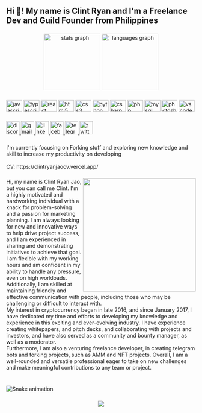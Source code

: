 <h2 align="left">Hi 👋! My name is Clint Ryan and I'm a Freelance Dev and Guild Founder from Philippines</h2>

###

<div align="center">
  <img src="https://github-readme-stats.vercel.app/api?username=ryjin111&hide_title=false&hide_rank=false&show_icons=true&include_all_commits=true&count_private=true&disable_animations=false&theme=dracula&locale=en&hide_border=false" height="150" alt="stats graph"  />
  <img src="https://github-readme-stats.vercel.app/api/top-langs?username=ryjin111&locale=en&hide_title=false&layout=compact&card_width=320&langs_count=5&theme=dracula&hide_border=false" height="150" alt="languages graph"  />
</div>

###

<div align="left">
  <img src="https://cdn.jsdelivr.net/gh/devicons/devicon/icons/javascript/javascript-original.svg" height="30" width="42" alt="javascript logo"  />
  <img src="https://cdn.jsdelivr.net/gh/devicons/devicon/icons/typescript/typescript-plain.svg" height="30" width="42" alt="typescript logo"  />
  <img src="https://cdn.jsdelivr.net/gh/devicons/devicon/icons/react/react-original.svg" height="30" width="42" alt="react logo"  />
  <img src="https://cdn.jsdelivr.net/gh/devicons/devicon/icons/html5/html5-original.svg" height="30" width="42" alt="html5 logo"  />
  <img src="https://cdn.jsdelivr.net/gh/devicons/devicon/icons/css3/css3-original.svg" height="30" width="42" alt="css3 logo"  />
  <img src="https://cdn.jsdelivr.net/gh/devicons/devicon/icons/python/python-original.svg" height="30" width="42" alt="python logo"  />
  <img src="https://cdn.jsdelivr.net/gh/devicons/devicon/icons/csharp/csharp-original.svg" height="30" width="42" alt="csharp logo"  />
  <img src="https://cdn.jsdelivr.net/gh/devicons/devicon/icons/php/php-original.svg" height="30" width="42" alt="php logo"  />
  <img src="https://cdn.jsdelivr.net/gh/devicons/devicon/icons/mysql/mysql-original.svg" height="30" width="42" alt="mysql logo"  />
  <img src="https://cdn.jsdelivr.net/gh/devicons/devicon/icons/photoshop/photoshop-plain.svg" height="30" width="42" alt="photoshop logo"  />
  <img src="https://cdn.jsdelivr.net/gh/devicons/devicon/icons/vscode/vscode-original.svg" height="30" width="42" alt="vscode logo"  />
</div>

###

<div align="left">
  <a href="Clint | Raijinshu#3848" target="_blank">
    <img src="https://img.shields.io/static/v1?message=Discord&logo=discord&label=&color=7289DA&logoColor=white&labelColor=&style=for-the-badge" height="35" alt="discord logo"  />
  </a>
  <a href="ryjinmeister111@gmail.com" target="_blank">
    <img src="https://img.shields.io/static/v1?message=Gmail&logo=gmail&label=&color=D14836&logoColor=white&labelColor=&style=for-the-badge" height="35" alt="gmail logo"  />
  </a>
  <a href="https://www.linkedin.com/in/clint-ryan-jao-ryjin111/" target="_blank">
    <img src="https://img.shields.io/static/v1?message=LinkedIn&logo=linkedin&label=&color=0077B5&logoColor=white&labelColor=&style=for-the-badge" height="35" alt="linkedin logo"  />
  </a>
  <a href="https://www.facebook.com/MyNameIsClintRyan/" target="_blank">
    <img src="https://img.shields.io/static/v1?message=Facebook&logo=facebook&label=&color=1877F2&logoColor=white&labelColor=&style=for-the-badge" height="35" alt="facebook logo"  />
  </a>
  <a href="https://t.me/clintmod111" target="_blank">
    <img src="https://img.shields.io/static/v1?message=Telegram&logo=telegram&label=&color=2CA5E0&logoColor=white&labelColor=&style=for-the-badge" height="35" alt="telegram logo"  />
  </a>
  <a href="https://twitter.com/clintmod111" target="_blank">
    <img src="https://img.shields.io/static/v1?message=Twitter&logo=twitter&label=&color=1DA1F2&logoColor=white&labelColor=&style=for-the-badge" height="35" alt="twitter logo"  />
  </a>
</div>

###

<p align="left">I'm currently focusing on Forking stuff and exploring new knowledge and skill to increase my productivity on developing<br><br>CV: https://clintryanjaocv.vercel.app/</p>

###

<img align="right" height="300" src="https://i.imgur.com/ZBXAvG5.jpg"  />

###

<p align="left">Hi, my name is Clint Ryan Jao, but you can call me Clint. I'm a highly motivated and hardworking individual with a knack for problem-solving and a passion for marketing planning. I am always looking for new and innovative ways to help drive project success, and I am experienced in sharing and demonstrating initiatives to achieve that goal.<br>I am flexible with my working hours and am confident in my ability to handle any pressure, even on high workloads. Additionally, I am skilled at maintaining friendly and effective communication with people, including those who may be challenging or difficult to interact with.<br>My interest in cryptocurrency began in late 2016, and since January 2017, I have dedicated my time and efforts to developing my knowledge and experience in this exciting and ever-evolving industry. I have experience creating whitepapers, and pitch decks, and collaborating with projects and investors, and have also served as a community and bounty manager, as well as a moderator.<br>Furthermore, I am also a venturing freelance developer, in creating telegram bots and forking projects, such as AMM and NFT projects. Overall, I am a well-rounded and versatile professional eager to take on new challenges and make meaningful contributions to any team or project.</p>

###

<br clear="both">

<img src="https://raw.githubusercontent.com/ryjin111/ryjin111/blob/output/snake.svg" alt="Snake animation" />

###

<div align="center">
  <img src="https://profile-counter.glitch.me/ryjin111/count.svg?"  />
</div>

###
